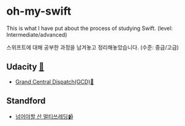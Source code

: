 # oh-my-swift

This is what I have put about the process of studying Swift.
(level: Intermediate/advanced)

스위프트에 대해 공부한 과정을 남겨놓고 정리해놓았습니다.
(수준: 중급/고급)


## Udacity [🔗](https://www.udacity.com/)
- [Grand Central Dispatch(GCD)](/GCD)[🔗](https://www.udacity.com/course/grand-central-dispatch-gcd--ud576)

## Standford
- [넘어야할 산 멀티쓰레딩](/MultiThreading)[📹](https://youtu.be/4JYX3SVXH2s)
